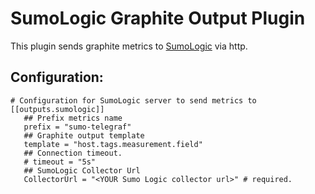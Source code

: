 # SumoLogic Graphite Output Plugin

This plugin sends graphite metrics to [SumoLogic](https://help.sumologic.com/Metrics/Working-with-Metrics)
via http.

## Configuration:

```
# Configuration for SumoLogic server to send metrics to
[[outputs.sumologic]]
   ## Prefix metrics name
   prefix = "sumo-telegraf"
   ## Graphite output template
   template = "host.tags.measurement.field"
   ## Connection timeout.
   # timeout = "5s"
   ## SumoLogic Collector Url
   CollectorUrl = "<YOUR Sumo Logic collector url>" # required.
```
